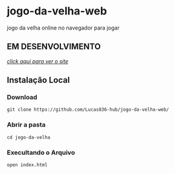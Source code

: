 # jogo-da-velha-web

jogo da velha online no navegador para jogar

## EM DESENVOLVIMENTO

<a href="https://jogodavelha-lg.netlify.app/"><i>click aqui para ver o site</i></a>
## Instalação Local
### Download
    git clone https://github.com/Lucas836-hub/jogo-da-velha-web/
### Abrir a pasta
    cd jogo-da-velha
### Execultando o Arquivo
    open index.html
